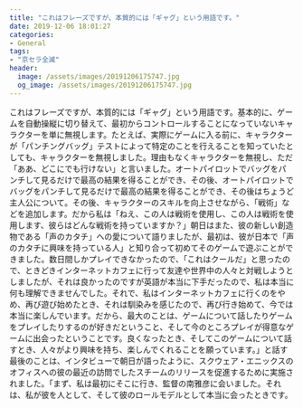 ```yaml
---
title: "これはフレーズですが、本質的には「ギャグ」という用語です。"
date: 2019-12-06 18:01:27
categories:
- General
tags:
- "京セラ全滅"
header:
  image: /assets/images/20191206175747.jpg
  og_image: /assets/images/20191206175747.jpg
---
```


これはフレーズですが、本質的には「ギャグ」という用語です。基本的に、ゲームを自動操縦に切り替えて、最初からコントロールすることになっていないキャラクターを単に無視します。たとえば、実際にゲームに入る前に、キャラクターが「パンチングバッグ」テストによって特定のことを行えることを知っていたとしても、キャラクターを無視しました。理由もなくキャラクターを無視し、ただ「ああ、どこにでも行けない」と言いました。オートパイロットでバッグをパンチして見るだけで最高の結果を得ることができ、その後、オートパイロットでバッグをパンチして見るだけで最高の結果を得ることができ、その後はちょうど主人公について。その後、キャラクターのスキルを向上させながら、「戦術」などを追加します。だから私は「ねえ、この人は戦術を使用し、この人は戦術を使用します、彼らはどんな戦術を持っていますか？」朝日はまた、彼の新しい創造物である「声のカタチ」への愛について語りましたが、最初は、彼が日本で「声のカタチに興味を持っている人」と知り合って初めてそのゲームで遊ぶことができました。数日間しかプレイできなかったので、「これはクールだ」と思ったので、ときどきインターネットカフェに行って友達や世界中の人々と対戦しようとしましたが、それは良かったのですが英語が本当に下手だったので、私は本当に何も理解できませんでした。それで、私はインターネットカフェに行くのをやめ、再び遊び始めたとき、それは馴染みを感じたので、再び行き始めて、今では本当に楽しんでいます。だから、最大のことは、ゲームについて話したりゲームをプレイしたりするのが好きだということ、そして今のところプレイが得意なゲームに出会ったということです。良くなったとき、そしてこのゲームについて話すとき、人々がより興味を持ち、楽しんでくれることを願っています。」と話す最後のことは、インタビューで朝日が語ったように、スクウェア・エニックスのオフィスへの彼の最近の訪問でしたスチームのリリースを促進するために実施されました。「まず、私は最初にそこに行き、監督の南雅彦に会いました。それは、私が彼を人として、そして彼のロールモデルとして本当に会ったときです。
